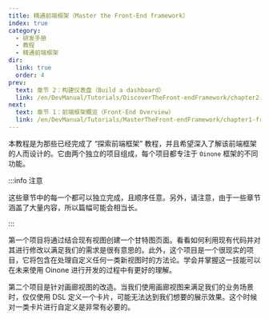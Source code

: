 ```yaml
---
title: 精通前端框架（Master the Front-End framework）
index: true
category:
  - 研发手册
  - 教程
  - 精通前端框架
dir:
  link: true
  order: 4
prev:
  text: 章节 2：构建仪表盘（Build a dashboard）
  link: /en/DevManual/Tutorials/DiscoverTheFront-endFramework/chapter2-build-a-dashboard.md
next:
  text: 章节 1：前端框架概览（Front-End Overview）
  link: /en/DevManual/Tutorials/MasterTheFront-endFramework/chapter1-front-end-overview.md
---
```

本教程是为那些已经完成了 “探索前端框架” 教程，并且希望深入了解该前端框架的人而设计的。它由两个独立的项目组成，每个项目都专注于 `Oinone` 框架的不同功能。

:::info 注意

这些章节中的每一个都可以独立完成，且顺序任意。另外，请注意，由于一些章节涵盖了大量内容，所以篇幅可能会相当长。

:::

第一个项目将通过结合现有视图创建一个甘特图页面。看看如何利用现有代码并对其进行修改以满足我们的需求是很有意思的。此外，这个项目是一个很现实的项目，它将包含在处理自定义任何一类新视图时的方法论。学会并掌握这一技能可以在未来使用 Oinone 进行开发的过程中有更好的理解。

第二个项目是针对画廊视图的改造。当我们使用画廊视图来满足我们的业务场景时，仅仅使用 DSL 定义一个卡片，可能无法达到我们想要的展示效果。这个时候对一类卡片进行自定义是非常有必要的。


